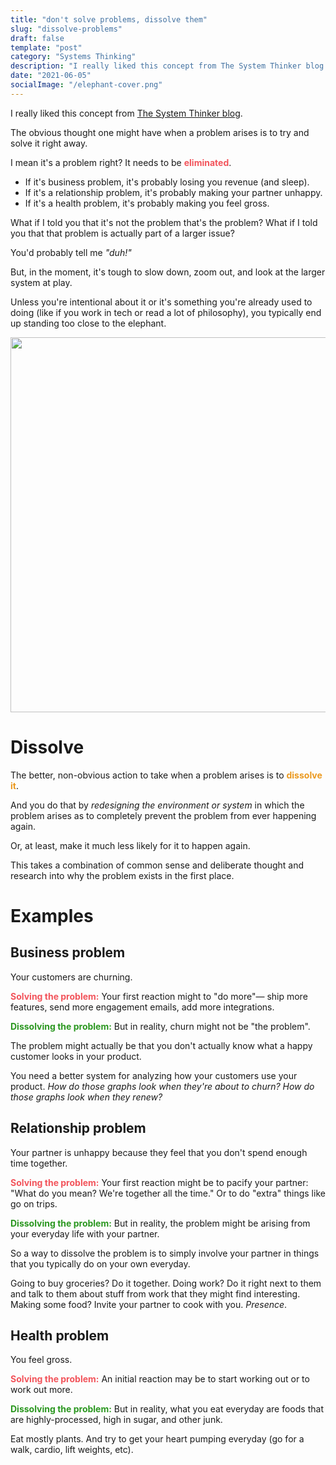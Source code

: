 ```yaml
---
title: "don't solve problems, dissolve them"
slug: "dissolve-problems"
draft: false
template: "post"
category: "Systems Thinking"
description: "I really liked this concept from The System Thinker blog. The obvious thought is to try and solve a problem when it arises. But the better, non-obvious action to take is to dissolve the problem by redesigning the environment or system in which the problem arises."
date: "2021-06-05"
socialImage: "/elephant-cover.png"
---
```


I really liked this concept from [The System Thinker blog](https://thesystemsthinker.com/a-lifetime-of-systems-thinking/).

The obvious thought one might have when a problem arises is to try and solve it right away.

I mean it's a problem right? It needs to be <span style="color:#f2545b">**eliminated**</span>.

- If it's business problem, it's probably losing you revenue (and sleep).
- If it's a relationship problem, it's probably making your partner unhappy.
- If it's a health problem, it's probably making you feel gross.

What if I told you that it's not the problem that's the problem? What if I told you that that problem is actually part of a larger issue?

You'd probably tell me _"duh!"_

But, in the moment, it's tough to slow down, zoom out, and look at the larger system at play.

Unless you're intentional about it or it's something you're already used to doing (like if you work in tech or read a lot of philosophy), you typically end up standing too close to the elephant.

<img src="/too-close-to-elephant.gif" alt="" border="0" width="600">

# Dissolve

The better, non-obvious action to take when a problem arises is to <span style="color:#EB991E">**dissolve it**</span>.

And you do that by _redesigning the environment or system_ in which the problem arises as to completely prevent the problem from ever happening again.

Or, at least, make it much less likely for it to happen again.

This takes a combination of common sense and deliberate thought and research into why the problem exists in the first place.

# Examples

## Business problem

Your customers are churning.

<span style="color:#f2545b">**Solving the problem:**</span> Your first reaction might to "do more"— ship more features, send more engagement emails, add more integrations.

<span style="color:#2B9720">**Dissolving the problem:**</span> But in reality, churn might not be "the problem".

The problem might actually be that you don't actually know what a happy customer looks in your product.

You need a better system for analyzing how your customers use your product. _How do those graphs look when they're about to churn? How do those graphs look when they renew?_

## Relationship problem

Your partner is unhappy because they feel that you don't spend enough time together.

<span style="color:#f2545b">**Solving the problem:**</span> Your first reaction might be to pacify your partner: "What do you mean? We're together all the time." Or to do "extra" things like go on trips.

<span style="color:#2B9720">**Dissolving the problem:**</span> But in reality, the problem might be arising from your everyday life with your partner.

So a way to dissolve the problem is to simply involve your partner in things that you typically do on your own everyday.

Going to buy groceries? Do it together. Doing work? Do it right next to them and talk to them about stuff from work that they might find interesting. Making some food? Invite your partner to cook with you. _Presence_.

## Health problem

You feel gross.

<span style="color:#f2545b">**Solving the problem:**</span> An initial reaction may be to start working out or to work out more.

<span style="color:#2B9720">**Dissolving the problem:**</span> But in reality, what you eat everyday are foods that are highly-processed, high in sugar, and other junk.

Eat mostly plants. And try to get your heart pumping everyday (go for a walk, cardio, lift weights, etc).

<br />
